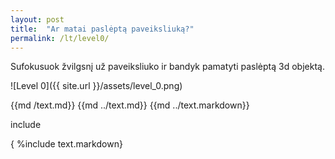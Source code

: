 ```yaml
---
layout: post
title:  "Ar matai paslėptą paveiksliuką?"
permalink: /lt/level0/
---
```

Sufokusuok žvilgsnį už paveiksliuko ir bandyk pamatyti paslėptą 3d objektą.

![Level 0]({{ site.url }}/assets/level_0.png)

{{md  /text.md}}
{{md  ../text.md}}
{{md  ../text.markdown}}

include

{ %include text.markdown}